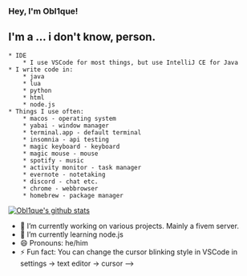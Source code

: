### Hey, I'm Obl1que!

## I'm a ... i don't know, person.

    * IDE
        * I use VSCode for most things, but use IntelliJ CE for Java
    * I write code in:
        * java
        * lua
        * python
        * html
        * node.js
    * Things I use often:
        * macos - operating system
        * yabai - window manager
        * terminal.app - default terminal
        * insomnia - api testing
        * magic keyboard - keyboard
        * magic mouse - mouse
        * spotify - music
        * activity monitor - task manager
        * evernote - notetaking
        * discord - chat etc.
        * chrome - webbrowser
        * homebrew - package manager

[![Obl1que's github stats](https://github-readme-stats.vercel.app/api?username=Obl1que)](https://github.com/anuraghazra/github-readme-stats)

- 🔭 I’m currently working on various projects. Mainly a fivem server.
- 🌱 I’m currently learning node.js
- 😄 Pronouns: he/him
- ⚡ Fun fact: You can change the cursor blinking style in VSCode in settings -> text editor -> cursor
-->
